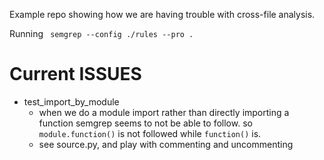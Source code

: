 

Example repo showing how we are having trouble with cross-file analysis.




Running ` semgrep --config ./rules --pro .`


# Current ISSUES

- test_import_by_module
  - when we do a module import rather than directly importing a function semgrep seems to not be able to follow. so `module.function()` is not followed while `function()` is.
  - see source.py, and play with commenting and uncommenting
